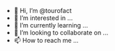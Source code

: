 - 👋 Hi, I’m @tourofact
- 👀 I’m interested in ...
- 🌱 I’m currently learning ...
- 💞️ I’m looking to collaborate on ...
- 📫 How to reach me ...

<!---
tourofact/tourofact is a ✨ special ✨ repository because its `README.md` (this file) appears on your GitHub profile.
You can click the Preview link to take a look at your changes.
--->
